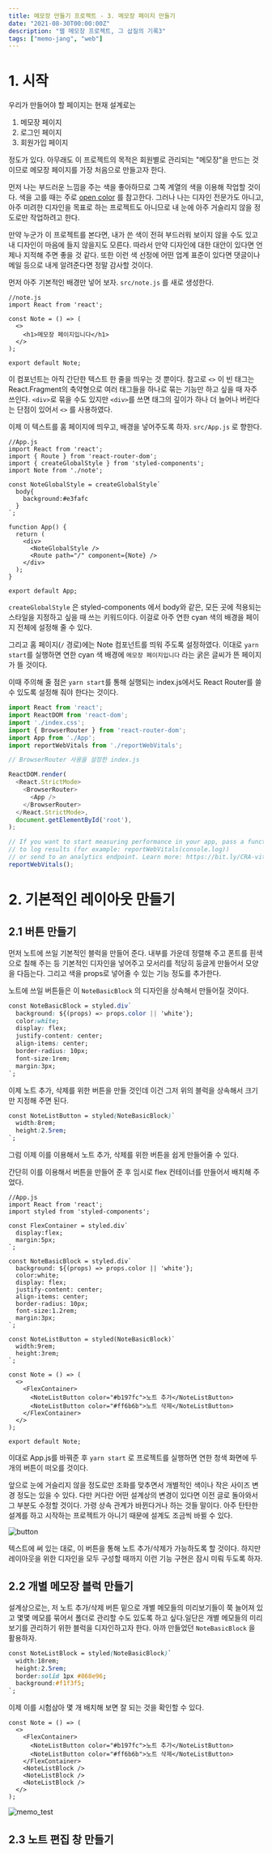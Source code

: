 ```yaml
---
title: 메모장 만들기 프로젝트 - 3. 메모장 페이지 만들기
date: "2021-08-30T00:00:00Z"
description: "웹 메모장 프로젝트, 그 삽질의 기록3"
tags: ["memo-jang", "web"]
---
```


# 1. 시작

우리가 만들어야 할 페이지는 현재 설계로는

1. 메모장 페이지
2. 로그인 페이지
3. 회원가입 페이지

정도가 있다. 아무래도 이 프로젝트의 목적은 회원별로 관리되는 "메모장"을 만드는 것이므로 메모장 페이지를 가장 처음으로 만들고자 한다.

먼저 나는 부드러운 느낌을 주는 색을 좋아하므로 그쪽 계열의 색을 이용해 작업할 것이다. 색을 고를 때는 주로 [open color](https://yeun.github.io/open-color/) 를 참고한다. 그러나 나는 디자인 전문가도 아니고, 아주 미려한 디자인을 목표로 하는 프로젝트도 아니므로 내 눈에 아주 거슬리지 않을 정도로만 작업하려고 한다. 

만약 누군가 이 프로젝트를 본다면, 내가 쓴 색이 전혀 부드러워 보이지 않을 수도 있고 내 디자인이 마음에 들지 않을지도 모른다. 따라서 만약 디자인에 대한 대안이 있다면 언제나 지적해 주면 좋을 것 같다. 또한 이런 색 선정에 어떤 업계 표준이 있다면 댓글이나 메일 등으로 내게 알려준다면 정말 감사할 것이다.



먼저 아주 기본적인 배경만 넣어 보자. `src/note.js` 를 새로 생성한다.

```react
//note.js
import React from 'react';

const Note = () => (
  <>
    <h1>메모장 페이지입니다</h1>
  </>
);

export default Note;

```

이 컴포넌트는 아직 간단한 텍스트 한 줄을 띄우는 것 뿐이다. 참고로 `<>` 이 빈 태그는 React.Fragment의 축약형으로 여러 태그들을 하나로 묶는 기능만 하고 싶을 때 자주 쓰인다. `<div>`로 묶을 수도 있지만 `<div>`를 쓰면 태그의 깊이가 하나 더 늘어나 버린다는 단점이 있어서 `<>` 를 사용하였다.

이제 이 텍스트를 홈 페이지에 띄우고, 배경을 넣어주도록 하자. `src/App.js` 로 향한다.

```react
//App.js
import React from 'react';
import { Route } from 'react-router-dom';
import { createGlobalStyle } from 'styled-components';
import Note from './note';

const NoteGlobalStyle = createGlobalStyle`
  body{
    background:#e3fafc
  }
`;

function App() {
  return (
    <div>
      <NoteGlobalStyle />
      <Route path="/" component={Note} />
    </div>
  );
}

export default App;

```

`createGlobalStyle` 은 styled-components 에서 body와 같은, 모든 곳에 적용되는 스타일을 지정하고 싶을 때 쓰는 키워드이다. 이걸로 아주 연한 cyan 색의 배경을 페이지 전체에 설정해 줄 수 있다.

그리고 홈 페이지(`/` 경로)에는 Note 컴포넌트를 띄워 주도록 설정하였다. 이대로 `yarn start`를  실행하면 연한 cyan 색 배경에 `메모장 페이지입니다` 라는 굵은 글씨가 뜬 페이지가 뜰 것이다. 

이때 주의해 줄 점은 `yarn start`를 통해 실행되는 index.js에서도 React Router를 쓸 수 있도록 설정해 줘야 한다는 것이다.

```js
import React from 'react';
import ReactDOM from 'react-dom';
import './index.css';
import { BrowserRouter } from 'react-router-dom';
import App from './App';
import reportWebVitals from './reportWebVitals';

// BrowserRouter 사용을 설정한 index.js

ReactDOM.render(
  <React.StrictMode>
    <BrowserRouter>
      <App />
    </BrowserRouter>
  </React.StrictMode>,
  document.getElementById('root'),
);

// If you want to start measuring performance in your app, pass a function
// to log results (for example: reportWebVitals(console.log))
// or send to an analytics endpoint. Learn more: https://bit.ly/CRA-vitals
reportWebVitals();

```

# 2. 기본적인 레이아웃 만들기 

## 2.1 버튼 만들기

먼저 노트에 쓰일 기본적인 블럭을 만들어 준다. 내부를 가운데 정렬해 주고 폰트를 흰색으로 칠해 주는 등 기본적인 디자인을 넣어주고 모서리를 적당히 둥글게 만들어서 모양을 다듬는다. 그리고 색을 props로 넣어줄 수 있는 기능 정도를 추가한다.

노트에 쓰일 버튼들은 이 `NoteBasicBlock` 의 디자인을 상속해서 만들어질 것이다.

```css
const NoteBasicBlock = styled.div`
  background: ${(props) => props.color || 'white'};
  color:white;
  display: flex;
  justify-content: center;
  align-items: center;
  border-radius: 10px;
  font-size:1rem;
  margin:3px;
`;
```

이제 노트 추가, 삭제를 위한 버튼을 만들 것인데 이건 그저 위의 블럭을 상속해서 크기만 지정해 주면 된다.

```css
const NoteListButton = styled(NoteBasicBlock)`
  width:8rem;
  height:2.5rem;
`;
```

그럼 이제 이를 이용해서 노트 추가, 삭제를 위한 버튼을 쉽게 만들어줄 수 있다.

간단히 이를 이용해서 버튼을 만들어 준 후 임시로 flex 컨테이너를 만들어서 배치해 주었다.

```react
//App.js
import React from 'react';
import styled from 'styled-components';

const FlexContainer = styled.div`
  display:flex;
  margin:5px;
`;

const NoteBasicBlock = styled.div`
  background: ${(props) => props.color || 'white'};
  color:white;
  display: flex;
  justify-content: center;
  align-items: center;
  border-radius: 10px;
  font-size:1.2rem;
  margin:3px;
`;

const NoteListButton = styled(NoteBasicBlock)`
  width:9rem;
  height:3rem;
`;

const Note = () => (
  <>
    <FlexContainer>
      <NoteListButton color="#b197fc">노트 추가</NoteListButton>
      <NoteListButton color="#ff6b6b">노트 삭제</NoteListButton>
    </FlexContainer>
  </>
);

export default Note;

```

이대로 App.js를 바꿔준 후 `yarn start` 로 프로젝트를 실행하면 연한 청색 화면에 두 개의 버튼이 떠오를 것이다. 

앞으로 눈에 거슬리지 않을 정도로만 조화를 맞추면서 개별적인 색이나 작은 사이즈 변경 정도는 있을 수 있다. 다만 커다란 어떤 설계상의 변경이 있다면 이전 글로 돌아와서 그 부분도 수정할 것이다. 가령 상속 관계가 바뀐다거나 하는 것들 말이다. 아주 탄탄한 설계를 하고 시작하는 프로젝트가 아니기 때문에 설계도 조금씩 바뀔 수 있다.

![button](./button.png)

텍스트에 써 있는 대로, 이 버튼을 통해 노트 추가/삭제가 가능하도록 할 것이다. 하지만 레이아웃을 위한 디자인을 모두 구성할 때까지 이런 기능 구현은 잠시 미뤄 두도록 하자.

## 2.2 개별 메모장 블럭 만들기

설계상으로는, 저 노트 추가/삭제 버튼 밑으로 개별 메모들의 미리보기들이 쭉 늘어져 있고 몇몇 메모를 묶어서 폴더로 관리할 수도 있도록 하고 싶다.일단은 개별 메모들의 미리보기를 관리하기 위한 블럭을 디자인하고자 한다. 아까 만들었던 `NoteBasicBlock` 을 활용하자.

```css
const NoteListBlock = styled(NoteBasicBlock)`
  width:18rem;
  height:2.5rem;
  border:solid 1px #868e96;
  background:#f1f3f5;
`;
```

이제 이를 시험삼아 몇 개 배치해 보면 잘 되는 것을 확인할 수 있다.

```react
const Note = () => (
  <>
    <FlexContainer>
      <NoteListButton color="#b197fc">노트 추가</NoteListButton>
      <NoteListButton color="#ff6b6b">노트 삭제</NoteListButton>
    </FlexContainer>
    <NoteListBlock />
    <NoteListBlock />
    <NoteListBlock />
  </>
);
```

![memo_test](./memo_test.png)

## 2.3 노트 편집 창 만들기

